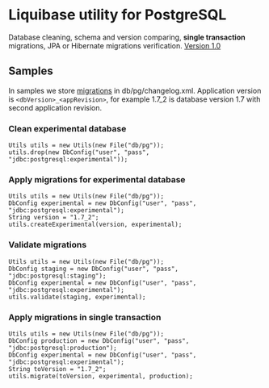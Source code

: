 # Liquibase utility for PostgreSQL #

Database cleaning, schema and version comparing, **single transaction** migrations, JPA or Hibernate migrations verification. [Version 1.0](http://pg-liquibase.googlecode.com/files/pg-liquibase-1.0.jar)

## Samples ##
In samples we store [migrations](http://www.liquibase.org/manual/refactoring_commands) in db/pg/changelog.xml. Application version is `<dbVersion>_<appRevision>`, for example 1.7\_2 is database version 1.7 with second application revision.

### Clean experimental database ###
```
Utils utils = new Utils(new File("db/pg"));
utils.drop(new DbConfig("user", "pass", "jdbc:postgresql:experimental"));
```

### Apply migrations for experimental database ###
```
Utils utils = new Utils(new File("db/pg"));
DbConfig experimental = new DbConfig("user", "pass", "jdbc:postgresql:experimental");
String version = "1.7_2";
utils.createExperimental(version, experimental);
```

### Validate migrations ###
```
Utils utils = new Utils(new File("db/pg"));
DbConfig staging = new DbConfig("user", "pass", "jdbc:postgresql:staging");
DbConfig experimental = new DbConfig("user", "pass", "jdbc:postgresql:experimental");
utils.validate(staging, experimental);
```

### Apply migrations in single transaction ###
```
Utils utils = new Utils(new File("db/pg"));
DbConfig production = new DbConfig("user", "pass", "jdbc:postgresql:production");
DbConfig experimental = new DbConfig("user", "pass", "jdbc:postgresql:experimental");
String toVersion = "1.7_2";
utils.migrate(toVersion, experimental, production);
```